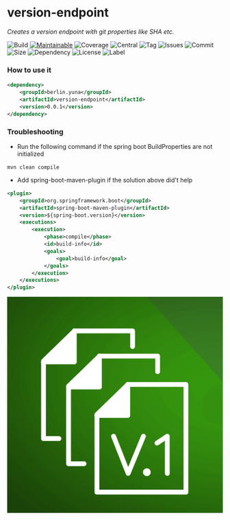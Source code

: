 # version-endpoint
*Creates a version endpoint with git properties like SHA etc.*

![Build][Build-shield] 
[![Maintainable][Maintainable-image]][Maintainable-Url]
![Coverage][Coverage-shield]
![Central][Central-shield] 
![Tag][Tag-shield]
![Issues][Issues-shield] 
![Commit][Commit-shield] 
![Size][Size-shield] 
![Dependency][Dependency-shield]
![License][License-shield]
![Label][Label-shield]

[License-Url]: https://www.apache.org/licenses/LICENSE-2.0
[Build-Status-Url]: https://travis-ci.org/YunaBraska/version-endpoint
[Build-Status-Image]: https://travis-ci.org/YunaBraska/version-endpoint.svg?branch=master
[Coverage-Url]: https://codecov.io/gh/YunaBraska/version-endpoint?branch=master
[Coverage-image]: https://img.shields.io/codecov/c/github/YunaBraska/config-metadata-generator?style=flat-square
[Maintainable-Url]: https://codeclimate.com/github/YunaBraska/config-metadata-generator/maintainability
[Maintainable-image]: https://img.shields.io/codeclimate/maintainability/YunaBraska/config-metadata-generator?style=flat-square
[Javadoc-url]: http://javadoc.io/doc/berlin.yuna/version-endpoint
[Javadoc-image]: http://javadoc.io/badge/berlin.yuna/version-endpoint.svg
[Gitter-Url]: https://gitter.im/nats-streaming-server-embedded/Lobby
[Gitter-image]: https://img.shields.io/badge/gitter-join%20chat%20%E2%86%92-brightgreen.svg

[Dependency-shield]: https://img.shields.io/librariesio/github/YunaBraska/version-endpoint?style=flat-square
[Tag-shield]: https://img.shields.io/github/v/tag/YunaBraska/version-endpoint?style=flat-square
[Central-shield]: https://img.shields.io/maven-central/v/berlin.yuna/version-endpoint?style=flat-square
[Size-shield]: https://img.shields.io/github/repo-size/YunaBraska/version-endpoint?style=flat-square
[Issues-shield]: https://img.shields.io/github/issues/YunaBraska/version-endpoint?style=flat-square
[License-shield]: https://img.shields.io/github/license/YunaBraska/version-endpoint?style=flat-square
[Commit-shield]: https://img.shields.io/github/last-commit/YunaBraska/version-endpoint?style=flat-square
[Label-shield]: https://img.shields.io/badge/Yuna-QueenInside-blueviolet?style=flat-square
[Build-shield]: https://img.shields.io/travis/YunaBraska/version-endpoint/master?style=flat-square
[Coverage-shield]: https://img.shields.io/codecov/c/github/YunaBraska/version-endpoint?style=flat-square

### How to use it
```xml
<dependency>
    <groupId>berlin.yuna</groupId>
    <artifactId>version-endpoint</artifactId>
    <version>0.0.1</version>
</dependency>
```

### Troubleshooting
* Run the following command if the spring boot BuildProperties are not initialized
```shell script
mvn clean compile
```

* Add spring-boot-maven-plugin if the solution above did't help 
```xml
<plugin>
    <groupId>org.springframework.boot</groupId>
    <artifactId>spring-boot-maven-plugin</artifactId>
    <version>${spring-boot.version}</version>
    <executions>
        <execution>
            <phase>compile</phase>
            <id>build-info</id>
            <goals>
                <goal>build-info</goal>
            </goals>
        </execution>
    </executions>
</plugin>                
```

![logo](logo.png "logo")